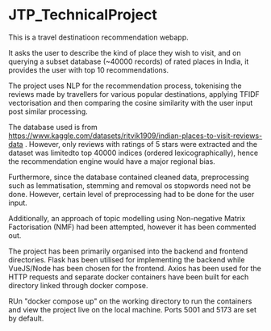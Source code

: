 # JTP_TechnicalProject

This is a travel destinatioon recommendation webapp. 

It asks the user to describe the kind of place they wish to visit, and on querying a subset database (~40000 records) of rated places in India, it provides the user with top 10 recommendations. 

The project uses NLP for the recommendation process, tokenising the reviews made by travellers for various popular destinations, applying TFIDF vectorisation and then comparing the cosine similarity with the user input post similar processing. 

The database used is from https://www.kaggle.com/datasets/ritvik1909/indian-places-to-visit-reviews-data . However, only reviews with ratings of 5 stars were extracted and the dataset was limitedto top 40000 indices (ordered lexicographically), hence the recommendation engine would have a major regional bias. 

Furthermore, since the database contained cleaned data, preprocessing such as lemmatisation, stemming and removal os stopwords need not be done. However, certain level of preprocessing had to be done for the user input. 

Additionally, an approach of topic modelling using Non-negative Matrix Factorisation (NMF) had been attempted, however it has been commented out. 

The project has been primarily organised into the backend and frontend directories. Flask has been utilised for implementing the backend while VueJS/Node has been chosen for the frontend. Axios has been used for the HTTP requests and separate docker containers have been built for each directory linked through docker compose.  

RUn "docker compose up" on the working directory to run the containers and view the project live on the local machine. Ports 5001 and 5173 are set by default. 
